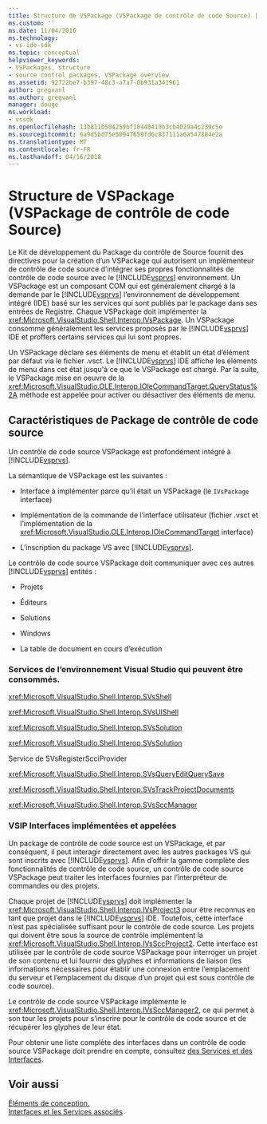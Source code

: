```yaml
---
title: Structure de VSPackage (VSPackage de contrôle de code Source) | Documents Microsoft
ms.custom: ''
ms.date: 11/04/2016
ms.technology:
- vs-ide-sdk
ms.topic: conceptual
helpviewer_keywords:
- VSPackages, structure
- source control packages, VSPackage overview
ms.assetid: 92722be7-b397-48c3-a7a7-0b931a341961
author: gregvanl
ms.author: gregvanl
manager: douge
ms.workload:
- vssdk
ms.openlocfilehash: 13b811b504259bf10440419b3cb4029a4c239c5e
ms.sourcegitcommit: 6a9d5bd75e50947659fd6c837111a6a547884e2a
ms.translationtype: MT
ms.contentlocale: fr-FR
ms.lasthandoff: 04/16/2018
---
```

# <a name="vspackage-structure-source-control-vspackage"></a>Structure de VSPackage (VSPackage de contrôle de code Source)
Le Kit de développement du Package du contrôle de Source fournit des directives pour la création d’un VSPackage qui autorisent un implémenteur de contrôle de code source d’intégrer ses propres fonctionnalités de contrôle de code source avec le [!INCLUDE[vsprvs](../../code-quality/includes/vsprvs_md.md)] environnement. Un VSPackage est un composant COM qui est généralement chargé à la demande par le [!INCLUDE[vsprvs](../../code-quality/includes/vsprvs_md.md)] l’environnement de développement intégré (IDE) basé sur les services qui sont publiés par le package dans ses entrées de Registre. Chaque VSPackage doit implémenter la <xref:Microsoft.VisualStudio.Shell.Interop.IVsPackage>. Un VSPackage consomme généralement les services proposés par le [!INCLUDE[vsprvs](../../code-quality/includes/vsprvs_md.md)] IDE et proffers certains services qui lui sont propres.  
  
 Un VSPackage déclare ses éléments de menu et établit un état d’élément par défaut via le fichier .vsct. Le [!INCLUDE[vsprvs](../../code-quality/includes/vsprvs_md.md)] IDE affiche les éléments de menu dans cet état jusqu'à ce que le VSPackage est chargé. Par la suite, le VSPackage mise en oeuvre de la <xref:Microsoft.VisualStudio.OLE.Interop.IOleCommandTarget.QueryStatus%2A> méthode est appelée pour activer ou désactiver des éléments de menu.  
  
## <a name="source-control-package-characteristics"></a>Caractéristiques de Package de contrôle de code source  
 Un contrôle de code source VSPackage est profondément intégré à [!INCLUDE[vsprvs](../../code-quality/includes/vsprvs_md.md)].  
  
 La sémantique de VSPackage est les suivantes :  
  
-   Interface à implémenter parce qu’il était un VSPackage (le `IVsPackage` interface)  
  
-   Implémentation de la commande de l’interface utilisateur (fichier .vsct et l’implémentation de la <xref:Microsoft.VisualStudio.OLE.Interop.IOleCommandTarget> interface)  
  
-   L’inscription du package VS avec [!INCLUDE[vsprvs](../../code-quality/includes/vsprvs_md.md)].  
  
 Le contrôle de code source VSPackage doit communiquer avec ces autres [!INCLUDE[vsprvs](../../code-quality/includes/vsprvs_md.md)] entités :  
  
-   Projets  
  
-   Éditeurs  
  
-   Solutions  
  
-   Windows  
  
-   La table de document en cours d’exécution  
  
### <a name="visual-studio-environment-services-that-may-be-consumed"></a>Services de l’environnement Visual Studio qui peuvent être consommés.  
 <xref:Microsoft.VisualStudio.Shell.Interop.SVsShell>  
  
 <xref:Microsoft.VisualStudio.Shell.Interop.SVsUIShell>  
  
 <xref:Microsoft.VisualStudio.Shell.Interop.SVsSolution>  
  
 <xref:Microsoft.VisualStudio.Shell.Interop.SVsSolution>  
  
 Service de SVsRegisterScciProvider  
  
 <xref:Microsoft.VisualStudio.Shell.Interop.SVsQueryEditQuerySave>  
  
 <xref:Microsoft.VisualStudio.Shell.Interop.SVsTrackProjectDocuments>  
  
 <xref:Microsoft.VisualStudio.Shell.Interop.SVsSccManager>  
  
### <a name="vsip-interfaces-implemented-and-called"></a>VSIP Interfaces implémentées et appelées  
 Un package de contrôle de code source est un VSPackage, et par conséquent, il peut interagir directement avec les autres packages VS qui sont inscrits avec [!INCLUDE[vsprvs](../../code-quality/includes/vsprvs_md.md)]. Afin d’offrir la gamme complète des fonctionnalités de contrôle de code source, un contrôle de code source VSPackage peut traiter les interfaces fournies par l’interpréteur de commandes ou des projets.  
  
 Chaque projet de [!INCLUDE[vsprvs](../../code-quality/includes/vsprvs_md.md)] doit implémenter la <xref:Microsoft.VisualStudio.Shell.Interop.IVsProject3> pour être reconnus en tant que projet dans le [!INCLUDE[vsprvs](../../code-quality/includes/vsprvs_md.md)] IDE. Toutefois, cette interface n’est pas spécialisée suffisant pour le contrôle de code source. Les projets qui doivent être sous la source de contrôle implémentent la <xref:Microsoft.VisualStudio.Shell.Interop.IVsSccProject2>. Cette interface est utilisée par le contrôle de code source VSPackage pour interroger un projet de son contenu et lui fournir des glyphes et informations de liaison (les informations nécessaires pour établir une connexion entre l’emplacement du serveur et l’emplacement du disque d’un projet qui est sous contrôle de code source).  
  
 Le contrôle de code source VSPackage implémente le <xref:Microsoft.VisualStudio.Shell.Interop.IVsSccManager2>, ce qui permet à son tour les projets pour s’inscrire pour le contrôle de code source et de récupérer les glyphes de leur état.  
  
 Pour obtenir une liste complète des interfaces dans un contrôle de code source VSPackage doit prendre en compte, consultez [des Services et des Interfaces](../../extensibility/internals/related-services-and-interfaces-source-control-vspackage.md).  
  
## <a name="see-also"></a>Voir aussi  
 [Éléments de conception.](../../extensibility/internals/source-control-vspackage-design-elements.md)   
 [Interfaces et les Services associés](../../extensibility/internals/related-services-and-interfaces-source-control-vspackage.md)